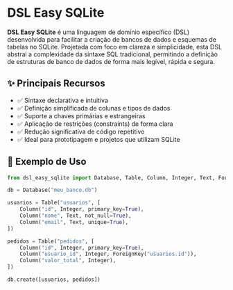 # DSL Easy SQLite

**DSL Easy SQLite** é uma linguagem de domínio específico (DSL) desenvolvida para facilitar a criação de bancos de dados e esquemas de tabelas no SQLite. Projetada com foco em clareza e simplicidade, esta DSL abstrai a complexidade da sintaxe SQL tradicional, permitindo a definição de estruturas de banco de dados de forma mais legível, rápida e segura.

## ✨ Principais Recursos

- ✅ Sintaxe declarativa e intuitiva  
- ✅ Definição simplificada de colunas e tipos de dados  
- ✅ Suporte a chaves primárias e estrangeiras  
- ✅ Aplicação de restrições (constraints) de forma clara  
- ✅ Redução significativa de código repetitivo  
- ✅ Ideal para prototipagem e projetos que utilizam SQLite  

## 🚀 Exemplo de Uso

```python
from dsl_easy_sqlite import Database, Table, Column, Integer, Text, ForeignKey

db = Database("meu_banco.db")

usuarios = Table("usuarios", [
    Column("id", Integer, primary_key=True),
    Column("nome", Text, not_null=True),
    Column("email", Text, unique=True),
])

pedidos = Table("pedidos", [
    Column("id", Integer, primary_key=True),
    Column("usuario_id", Integer, ForeignKey("usuarios.id")),
    Column("valor_total", Integer),
])

db.create([usuarios, pedidos])
